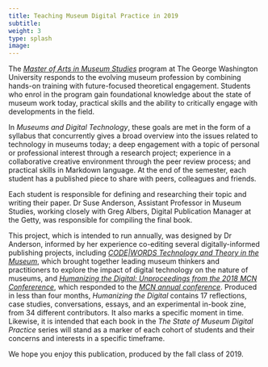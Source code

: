```yaml
---
title: Teaching Museum Digital Practice in 2019
subtitle:
weight: 3
type: splash
image:
---
```


The [*Master of Arts in Museum Studies*](https://corcoran.gwu.edu/museum-studies) program at The George Washington University responds to the evolving museum profession by combining hands-on training with future-focused theoretical engagement.  Students who enrol in the program gain foundational knowledge about the state of museum work today, practical skills and the ability to critically engage with developments in the field.

In *Museums and Digital Technology*, these goals are met in the form of a syllabus that concurrently gives a broad overview into the issues related to technology in museums today; a deep engagement with a topic of personal or professional interest through a research project; experience in a collaborative creative environment through the peer review process; and practical skills in Markdown language. At the end of the semester, each student has a published piece to share with peers, colleagues and friends.

Each student is responsible for defining and researching their topic and writing their paper. Dr Suse Anderson, Assistant Professor in Museum Studies, working closely with Greg Albers, Digital Publication Manager at the Getty, was responsible for compiling the final book.

This project, which is intended to run annually, was designed by Dr Anderson, informed by her experience co-editing several digitally-informed publishing projects, including [*CODE|WORDS Technology and Theory in the Museum*](https://medium.com/code-words-technology-and-theory-in-the-museum), which brought together leading museum thinkers and practitioners to explore the impact of digital technology on the nature of museums, and [*Humanizing the Digital: Unproceedings from the 2018 MCN Confererence*](https://ad-hoc-museum-collective.github.io/humanizing-the-digital/), which responded to the [*MCN annual conference*](http://mcn.edu). Produced in less than four months, *Humanizing the Digital* contains 17 reflections, case studies, conversations, essays, and an experimental in-book zine, from 34 different contributors. It also marks a specific moment in time. Likewise, it is intended that each book in the *The State of Museum Digital Practice* series will stand as a marker of each cohort of students and their concerns and interests in a specific timeframe. 

We hope you enjoy this publication, produced by the fall class of 2019.
